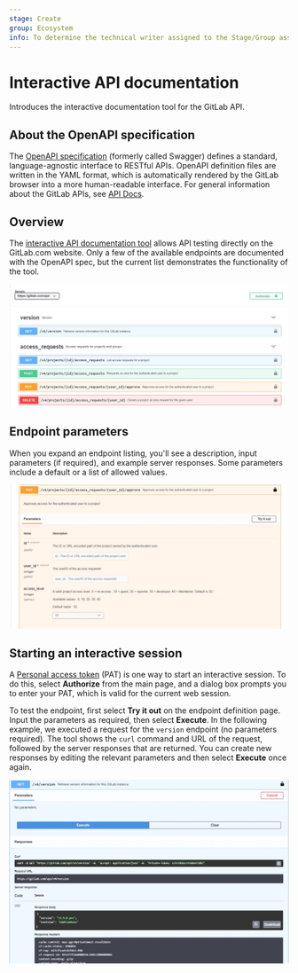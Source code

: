 ```yaml
---
stage: Create
group: Ecosystem
info: To determine the technical writer assigned to the Stage/Group associated with this page, see https://about.gitlab.com/handbook/engineering/ux/technical-writing/#assignments
---
```


# Interactive API documentation

Introduces the interactive documentation tool for the GitLab API.

## About the OpenAPI specification

The [OpenAPI specification](https://swagger.io/specification/) (formerly called Swagger) defines a standard, language-agnostic interface to RESTful APIs. OpenAPI definition files are written in the YAML format, which is automatically rendered by the GitLab browser into a more human-readable interface. For general information about the GitLab APIs, see [API Docs](../README.md).

## Overview

The [interactive API documentation tool](openapi.yaml) allows API testing directly on the GitLab.com
website. Only a few of the available endpoints are documented with the OpenAPI spec, but the current
list demonstrates the functionality of the tool.

![API viewer screenshot](img/apiviewer01-fs8.png)

## Endpoint parameters

When you expand an endpoint listing, you'll see a description, input parameters (if required),
and example server responses. Some parameters include a default or a list of allowed values.

![API viewer screenshot](img/apiviewer04-fs8.png)

## Starting an interactive session

A [Personal access token](../../user/profile/personal_access_tokens.md) (PAT) is one way to
start an interactive session. To do this, select **Authorize** from the main page, and a
dialog box prompts you to enter your PAT, which is valid for the current web session.

To test the endpoint, first select **Try it out** on the endpoint definition page. Input the parameters
as required, then select **Execute**. In the following example, we executed a request for the `version`
endpoint (no parameters required). The tool shows the `curl` command and URL of the request, followed
by the server responses that are returned. You can create new responses by editing the relevant parameters
and then select **Execute** once again.

![API viewer screenshot](img/apiviewer03-fs8.png)
